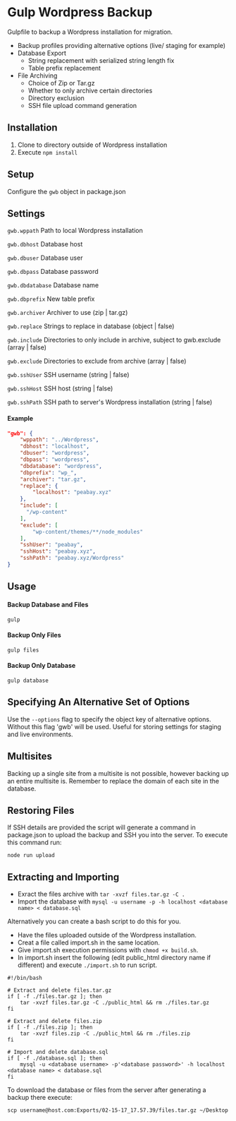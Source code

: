 # Gulp Wordpress Backup
Gulpfile to backup a Wordpress installation for migration.

- Backup profiles providing alternative options (live/ staging for example)
- Database Export
    - String replacement with serialized string length fix
    - Table prefix replacement
- File Archiving
    - Choice of Zip or Tar.gz
    - Whether to only archive certain directories
    - Directory exclusion
    - SSH file upload command generation

## Installation
1. Clone to directory outside of Wordpress installation
2. Execute `npm install`

## Setup
Configure the `gwb` object in package.json

## Settings

`gwb.wppath` Path to local Wordpress installation

`gwb.dbhost` Database host

`gwb.dbuser` Database user

`gwb.dbpass` Database password

`gwb.dbdatabase` Database name

`gwb.dbprefix` New table prefix

`gwb.archiver` Archiver to use (zip | tar.gz)

`gwb.replace` Strings to replace in database (object | false)

`gwb.include` Directories to only include in archive, subject to gwb.exclude (array | false)

`gwb.exclude` Directories to exclude from archive (array | false)

`gwb.sshUser` SSH username (string | false)

`gwb.sshHost` SSH host (string | false)

`gwb.sshPath` SSH path to server's Wordpress installation (string | false)

#### Example
```json
"gwb": {
    "wppath": "../Wordpress",
    "dbhost": "localhost",
    "dbuser": "wordpress",
    "dbpass": "wordpress",
    "dbdatabase": "wordpress",
    "dbprefix": "wp_",
    "archiver": "tar.gz",
    "replace": {
        "localhost": "peabay.xyz"
    },
    "include": [
      "/wp-content"
    ],
    "exclude": [
        "wp-content/themes/**/node_modules"
    ],
    "sshUser": "peabay",
    "sshHost": "peabay.xyz",
    "sshPath": "peabay.xyz/Wordpress"
}
```

## Usage
#### Backup Database and Files
```ssh
gulp
```
#### Backup Only Files
```ssh
gulp files
```
#### Backup Only Database
```ssh
gulp database
```

## Specifying An Alternative Set of Options
Use the `--options` flag to specify the object key of alternative options. Without this flag 'gwb' will be used. Useful for storing settings for staging and live environments.

## Multisites
Backing up a single site from a multisite is not possible, however backing up an entire multisite is. Remember to replace the domain of each site in the database.

## Restoring Files
If SSH details are provided the script will generate a command in package.json to upload the backup and SSH you into the server. To execute this command run:
```ssh
node run upload
```

## Extracting and Importing
- Exract the files archive with `tar -xvzf files.tar.gz -C .`
- Import the database with `mysql -u username -p -h localhost <database name> < database.sql`

Alternatively you can create a bash script to do this for you.

- Have the files uploaded outside of the Wordpress installation.
- Creat a file called import.sh in the same location.
- Give import.sh execution permissions with `chmod +x build.sh`.
- In import.sh insert the following (edit public_html directory name if different) and execute `./import.sh` to run script.

```ssh
#!/bin/bash

# Extract and delete files.tar.gz
if [ -f ./files.tar.gz ]; then
    tar -xvzf files.tar.gz -C ./public_html && rm ./files.tar.gz
fi

# Extract and delete files.zip
if [ -f ./files.zip ]; then
    tar -xvzf files.zip -C ./public_html && rm ./files.zip
fi

# Import and delete database.sql 
if [ -f ./database.sql ]; then
    mysql -u <database username> -p'<database password>' -h localhost <database name> < database.sql
fi
```

To download the database or files from the server after generating a backup there execute:

`scp username@host.com:Exports/02-15-17_17.57.39/files.tar.gz ~/Desktop`
